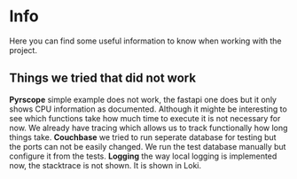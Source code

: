 # Info

Here you can find some useful information to know when working with the project.

## Things we tried that did not work

**Pyrscope** simple example does not work, the fastapi one does but it only shows CPU information as documented. Although it mighte be interesting to see which functions take how much time to execute it is not necessary for now. We already have tracing which allows us to track functionally how long things take.
**Couchbase** we tried to run seperate database for testing but the ports can not be easily changed. We run the test database manually but configure it from the tests.
**Logging** the way local logging is implemented now, the stacktrace is not shown. It is shown in Loki.
